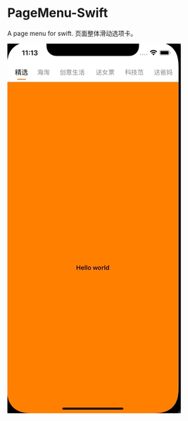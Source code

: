 # PageMenu-Swift
A page menu for swift.
页面整体滑动选项卡。

![image](https://github.com/willZTK/PageMenu-Swift/blob/master/as.gif)
